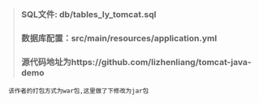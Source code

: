 > ### SQL文件: db/tables_ly_tomcat.sql
> ### 数据库配置：src/main/resources/application.yml
> ### 源代码地址为https://github.com/lizhenliang/tomcat-java-demo
      该作者的打包方式为war包,这里做了下修改为jar包

